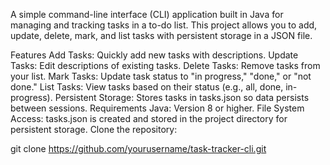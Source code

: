 A simple command-line interface (CLI) application built in Java for managing and tracking tasks in a to-do list. This project allows you to add, update, delete, mark, and list tasks with persistent storage in a JSON file.


Features
Add Tasks: Quickly add new tasks with descriptions.
Update Tasks: Edit descriptions of existing tasks.
Delete Tasks: Remove tasks from your list.
Mark Tasks: Update task status to "in progress," "done," or "not done."
List Tasks: View tasks based on their status (e.g., all, done, in-progress).
Persistent Storage: Stores tasks in tasks.json so data persists between sessions.
Requirements
Java: Version 8 or higher.
File System Access: tasks.json is created and stored in the project directory for persistent storage.
Clone the repository:

git clone https://github.com/yourusername/task-tracker-cli.git
